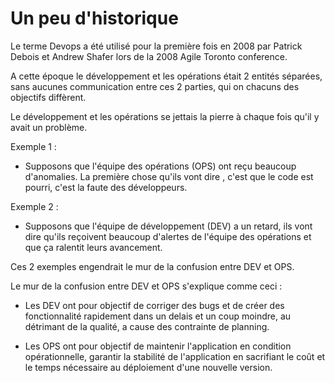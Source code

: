 # Un peu d'historique

Le terme Devops a été utilisé pour la première fois en 2008 par Patrick Debois et Andrew Shafer lors de la 2008 Agile Toronto conference.

A cette époque le développement et les opérations était 2 entités séparées, sans aucunes communication entre ces 2 parties, qui on chacuns des objectifs diffèrent.

Le développement et les opérations se jettais la pierre à chaque fois qu'il y avait un problème.

Exemple 1 :

- Supposons que l'équipe des opérations (OPS) ont reçu beaucoup d'anomalies. La première chose qu'ils vont dire , c'est que le code est pourri, c'est la faute des développeurs.

Exemple 2 :

- Supposons que l'équipe de développement (DEV) a un retard, ils vont dire qu'ils reçoivent beaucoup d'alertes de l'équipe des opérations et que ça ralentit leurs avancement.

Ces 2 exemples engendrait le mur de la confusion entre DEV et OPS.

Le mur de la confusion entre DEV et OPS s'explique comme ceci :

- Les DEV ont pour objectif de corriger des bugs et de créer des fonctionnalité rapidement dans un delais et un coup moindre, au détrimant de la qualité, a cause des contrainte de planning.

- Les OPS ont pour objectif de maintenir l'application en condition opérationnelle, garantir la stabilité de l'application en sacrifiant le coût et le temps nécessaire au déploiement d'une nouvelle version.